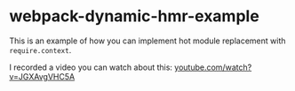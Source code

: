 # webpack-dynamic-hmr-example

This is an example of how you can implement hot module replacement with
`require.context`.

I recorded a video you can watch about this:
[youtube.com/watch?v=JGXAvgVHC5A](https://www.youtube.com/watch?v=JGXAvgVHC5A&list=PLV5CVI1eNcJgCrPH_e6d57KRUTiDZgs0u)
